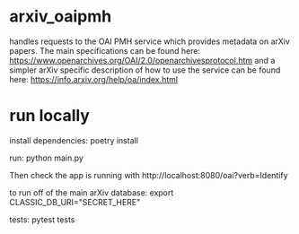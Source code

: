 # arxiv_oaipmh
handles requests to the OAI PMH service which provides metadata on arXiv papers.
The main specifications can be found here: https://www.openarchives.org/OAI/2.0/openarchivesprotocol.htm 
and a simpler arXiv specific description of how to use the service can be found here: https://info.arxiv.org/help/oa/index.html

# run locally
install dependencies:
poetry install

run:
python main.py

Then check the app is running with http://localhost:8080/oai?verb=Identify

to run off of the main arXiv database:
export CLASSIC_DB_URI="SECRET_HERE"

tests:
pytest tests